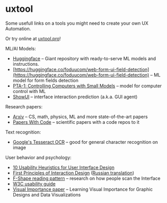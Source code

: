 # uxtool

Some usefull links on a tools you might need to create your own UX Automation.

Or try online at [uxtool.pro](uxtool.pro)!

ML/AI Models:

* [Huggingface](https://huggingface.co/) – Giant repository with ready-to-serve ML models and instructions.
* [https://huggingface.co/foduucom/web-form-ui-field-detection](https://huggingface.co/foduucom/web-form-ui-field-detection) – ML model for form fields detection
* [PTA-1: Controlling Computers with Small Models](https://huggingface.co/AskUI/PTA-1) – model for computer control with ML
* [ShowUI](https://huggingface.co/showlab/ShowUI-2B) – interface interaction prediction (a.k.a. GUI agent)

Research papers:
* [Arxiv](https://arxiv.org/) – CS, math, physics, ML and more state-of-the-art papers
* [Papers With Code](https://paperswithcode.com/) – scientific papers with a code repos to it

Text recognition: 

* [Google's Tesseract OCR](https://github.com/tesseract-ocr/tessdoc) – good for general character recognition on image 


User behavior and psychology:

* [10 Usability Heuristics for User Interface Design](https://www.nngroup.com/articles/ten-usability-heuristics/)
* [First Principles of Interaction Design](https://asktog.com/atc/principles-of-interaction-design/) ([Russian translation](https://ashapiro.ru/translations/tog-first-principles/))
* [F-Shape reading pattern](https://www.nngroup.com/articles/f-shaped-pattern-reading-web-content/) – research on how people scan the Interface
* [W3C usability guide](https://www.w3.org/WAI/fundamentals/accessibility-usability-inclusion/)
* [Visual Importance paper](https://arxiv.org/abs/1708.02660) – Learning Visual Importance for Graphic Designs and Data Visualizations
